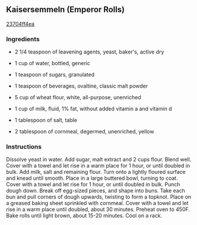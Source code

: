 ## Kaisersemmeln (Emperor Rolls)

[23704ff4ea](http://www.food.com/recipe/kaisersemmeln-emperor-rolls-423727)

### Ingredients

 - 2 1/4 teaspoon of leavening agents, yeast, baker's, active dry

 - 1 cup of water, bottled, generic

 - 1 teaspoon of sugars, granulated

 - 1 teaspoon of beverages, ovaltine, classic malt powder

 - 5 cup of wheat flour, white, all-purpose, unenriched

 - 1 cup of milk, fluid, 1% fat, without added vitamin a and vitamin d

 - 1 tablespoon of salt, table

 - 2 tablespoon of cornmeal, degermed, unenriched, yellow

### Instructions

Dissolve yeast in water. Add sugar, malt extract and 2 cups flour. Blend well. Cover with a towel and let rise in a warm place for 1 hour, or until doubled in bulk. Add milk, salt and remaining flour. Turn onto a lightly floured surface and knead until smooth. Place in a large buttered bowl, turning to coat. Cover with a towel and let rise for 1 hour, or until doubled in bulk. Punch dough down. Break off egg-sized pieces, and shape into buns. Take each bun and pull corners of dough upwards, twisting to form a topknot. Place on a greased baking sheet sprinkled with cornmeal. Cover with a towel and let rise in a warm place until doubled, about 30 minutes. Preheat oven to 450F. Bake rolls until light brown, about 15-20 minutes. Cool on a rack.